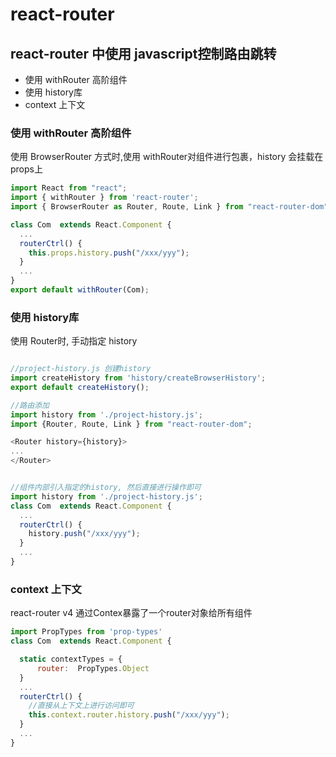 # react-router 

## react-router 中使用 javascript控制路由跳转
* 使用 withRouter 高阶组件
* 使用 history库
* context 上下文


### 使用 withRouter 高阶组件

使用 BrowserRouter 方式时,使用 withRouter对组件进行包裹，history 会挂载在props上

```js
import React from "react";
import { withRouter } from 'react-router';
import { BrowserRouter as Router, Route, Link } from "react-router-dom";

class Com  extends React.Component {
  ...
  routerCtrl() {
    this.props.history.push("/xxx/yyy");
  }
  ...
}
export default withRouter(Com);

```


### 使用 history库
使用 Router时, 手动指定 history

```js

//project-history.js 创建history
import createHistory from 'history/createBrowserHistory';
export default createHistory();

//路由添加
import history from './project-history.js';
import {Router, Route, Link } from "react-router-dom";

<Router history={history}>
...
</Router>


//组件内部引入指定的history, 然后直接进行操作即可
import history from './project-history.js';
class Com  extends React.Component {
  ...
  routerCtrl() {
    history.push("/xxx/yyy");
  }
  ...
}


```


### context 上下文
react-router v4 通过Contex暴露了一个router对象给所有组件

```js
import PropTypes from 'prop-types'
class Com  extends React.Component {

  static contextTypes = {
      router:  PropTypes.Object
  }
  ...
  routerCtrl() {
    //直接从上下文上进行访问即可
    this.context.router.history.push("/xxx/yyy");
  }
  ...
}
```




